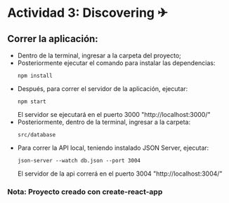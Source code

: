 # Actividad 3: Discovering ✈

## Correr la aplicación: 

- Dentro de la terminal, ingresar a la carpeta del proyecto;
- Posteriormente ejecutar el comando para instalar las dependencias: <pre><code>npm install</code></pre>
- Después, para correr el servidor de la aplicación, ejecutar: <pre><code>npm start</code></pre>
El servidor se ejecutará en el puerto 3000 "http://localhost:3000/"
- Posteriormente, dentro de la terminal, ingresar a la carpeta: <pre><code>src/database</code></pre>
- Para correr la API local, teniendo instalado JSON Server, ejecutar: <pre><code>json-server --watch db.json --port 3004</code></pre> 
El servidor de la api correrá en el puerto 3004 "http://localhost:3004/"

### Nota: Proyecto creado con create-react-app